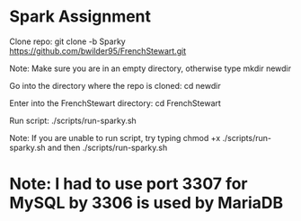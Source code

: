 # Spark Assignment

Clone repo: git clone -b Sparky https://github.com/bwilder95/FrenchStewart.git

Note: Make sure you are in an empty directory, otherwise type mkdir newdir

Go into the directory where the repo is cloned: cd newdir

Enter into the FrenchStewart directory: cd FrenchStewart

Run script: ./scripts/run-sparky.sh

Note: If you are unable to run script, try typing chmod +x ./scripts/run-sparky.sh 
and then ./scripts/run-sparky.sh

# Note: I had to use port 3307 for MySQL by 3306 is used by MariaDB
